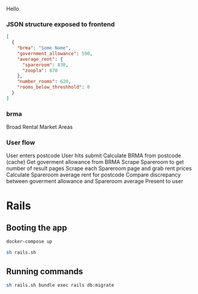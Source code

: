 Hello

### JSON structure exposed to frontend

```json
[
  {
    "brma": "Some Name",
    "government_allowance": 590,
    "average_rent": {
      "spareroom": 830,
      "zoopla": 870
    },
    "number_rooms": 620,
    "rooms_below_threshhold": 0
  }
]
```

### brma
Broad Rental Market Areas

### User flow
User enters postcode
User hits submit
Calculate BRMA from postcode (cache)
Get goverment allowance from BRMA
Scrape Spareroom to get number of result pages
Scrape each Spareroom page and grab rent prices
Calculate Spareroom average rent for postcode
Compare discrepancy between goverment allowance and Spareroom average
Present to user

# Rails

## Booting the app

```sh
docker-compose up
```

```sh
sh rails.sh
```

## Running commands

```sh
sh rails.sh bundle exec rails db:migrate
```
